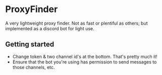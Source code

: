 # ProxyFinder
A very lightweight proxy finder. Not as fast or plentiful as others; but implemented as a discord bot for light use.

## Getting started
- Change token & two channel id's at the bottom. That's pretty much it!
- Ensure that the bot you're using has permission to send messages to those channels, etc.
